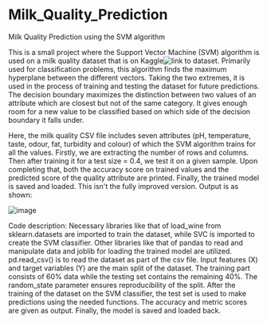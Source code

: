 # Milk_Quality_Prediction
Milk Quality Prediction using the SVM algorithm

This is a small project where the Support Vector Machine (SVM) algorithm is used on a milk quality dataset that is on Kaggle![link to dataset](https://www.kaggle.com/datasets/cpluzshrijayan/milkquality).
Primarily used for classification problems, this algorithm finds the maximum hyperplane between the different vectors. Taking the two extremes, it is used in the process of training and testing the dataset for future predictions. The decision boundary maximizes the distinction between two values of an attribute which are closest but not of the same category. It gives enough room for a new value to be classified based on which side of the decision boundary it falls under.

Here, the milk quality CSV file includes seven attributes (pH, temperature, taste, odour, fat, turbidity and colour) of which the SVM algorithm trains for all the values. 
Firstly, we are extracting the number of rows and columns. Then after training it for a test size = 0.4, we test it on a given sample. Upon completing that, both the accuracy score on trained values and the predicted score of the quality attribute are printed. Finally, the trained model is saved and loaded.
This isn't the fully improved version. Output is as shown:

![image](https://github.com/ShifaliSanthosh/Milk_Quality_Prediction/assets/116059111/86ea4114-6df9-40bf-b741-a68427288241)

Code description:
Necessary libraries like that of load_wine from sklearn.datasets are imported to train the dataset, while SVC is imported to create the SVM classifier. Other libraries like that of pandas to read and manipulate data and joblib for loading the trained model are utilized. 
pd.read_csv() is to read the dataset as part of the csv file. Input features (X) and target variables (Y) are the main split of the dataset. The training part consists of 60% data while the testing set contains the remaining 40%. The random_state parameter ensures reproducibility of the split. After the training of the dataset on the SVM classifier, the test set is used to make predictions using the needed functions. The accuracy and metric scores are given as output. Finally, the model is saved and loaded back.
